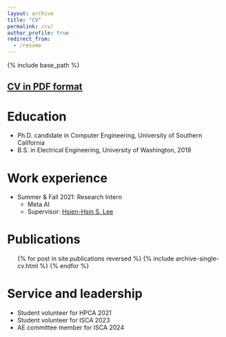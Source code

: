 ```yaml
---
layout: archive
title: "CV"
permalink: /cv/
author_profile: true
redirect_from:
  - /resume
---
```


{% include base_path %}

## [CV in PDF format](/files/Yongqin_Wang_CV.docx.pdf)

Education
======
* Ph.D. candidate in Computer Engineering, University of Southern California
* B.S. in Electrical Engineering, University of Washington, 2019

Work experience
======
* Summer & Fall 2021: Research Intern
  * Meta AI
  * Supervisor: [Hsien-Hsin S. Lee](https://hsienhsinlee.github.io/)


Publications
======
  <ul>{% for post in site.publications reversed %}
    {% include archive-single-cv.html %}
  {% endfor %}</ul>
  

<!-- Teaching
======
  <ul>{% for post in site.teaching %}
    {% include archive-single-cv.html %}
  {% endfor %}</ul>
   -->

Service and leadership
======
* Student volunteer for HPCA 2021
* Student volunteer for ISCA 2023
* AE committee member for ISCA 2024
